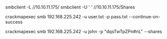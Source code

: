 
smbclient -L //10.10.11.175/
smbclient -U ' ' //10.10.11.175/Shares

crackmapexec smb 192.168.225.242 -u user.txt -p pass.txt --continue-on-success

crackmapexec smb 192.168.225.242 -u john -p "dqsTwTpZPn#nL" --shares